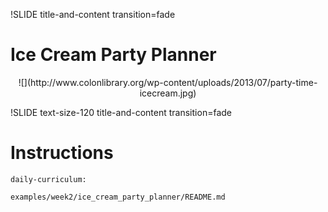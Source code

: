 !SLIDE title-and-content transition=fade

Ice Cream Party Planner
=======================

<center>![](http://www.colonlibrary.org/wp-content/uploads/2013/07/party-time-icecream.jpg)</center>

!SLIDE text-size-120 title-and-content transition=fade

Instructions
============

```
daily-curriculum:

examples/week2/ice_cream_party_planner/README.md
```


